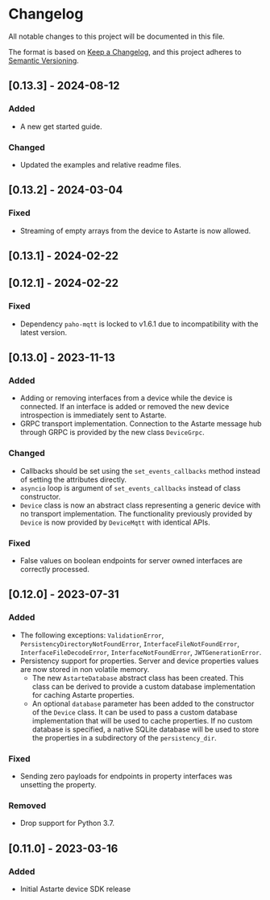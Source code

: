 <!--
Copyright 2024 SECO Mind Srl

SPDX-License-Identifier: CC0-1.0
-->

# Changelog
All notable changes to this project will be documented in this file.

The format is based on [Keep a Changelog](https://keepachangelog.com/en/1.1.0/),
and this project adheres to [Semantic Versioning](https://semver.org/spec/v2.0.0.html).

## [0.13.3] - 2024-08-12
### Added
- A new get started guide.

### Changed
- Updated the examples and relative readme files.

## [0.13.2] - 2024-03-04
### Fixed
- Streaming of empty arrays from the device to Astarte is now allowed.

## [0.13.1] - 2024-02-22

## [0.12.1] - 2024-02-22
### Fixed
- Dependency `paho-mqtt` is locked to v1.6.1 due to incompatibility with the latest version.

## [0.13.0] - 2023-11-13
### Added
- Adding or removing interfaces from a device while the device is connected.
  If an interface is added or removed the new device introspection is immediately sent to Astarte.
- GRPC transport implementation. Connection to the Astarte message hub through GRPC is provided
  by the new class `DeviceGrpc`.

### Changed
- Callbacks should be set using the `set_events_callbacks` method instead of setting the attributes
  directly.
- `asyncio` loop is argument of `set_events_callbacks` instead of class constructor.
- `Device` class is now an abstract class representing a generic device with no transport
  implementation.
  The functionality previously provided by `Device` is now provided by `DeviceMqtt` with identical
  APIs.

### Fixed
- False values on boolean endpoints for server owned interfaces are correctly processed.

## [0.12.0] - 2023-07-31
### Added
- The following exceptions: `ValidationError`, `PersistencyDirectoryNotFoundError`,
  `InterfaceFileNotFoundError`, `InterfaceFileDecodeError`, `InterfaceNotFoundError`,
  `JWTGenerationError`.
- Persistency support for properties. Server and device properties values are now stored in
  non volatile memory.
  - The new `AstarteDatabase` abstract class has been created. This class can be derived to provide
    a custom database implementation for caching Astarte properties.
  - An optional `database` parameter has been added to the constructor of the `Device`
    class. It can be used to pass a custom database implementation that will be used
    to cache properties.
    If no custom database is specified, a native SQLite database will be used to store the
    properties in a subdirectory of the `persistency_dir`.

### Fixed
- Sending zero payloads for endpoints in property interfaces was unsetting the property.

### Removed
- Drop support for Python 3.7.

## [0.11.0] - 2023-03-16
### Added
- Initial Astarte device SDK release
